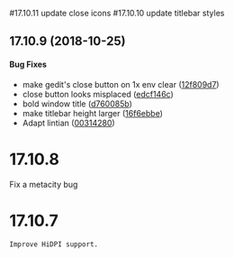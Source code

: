 #17.10.11
  update close icons
#17.10.10
  update titlebar styles
## 17.10.9 (2018-10-25)


#### Bug Fixes

*   make gedit's close button on 1x env clear ([12f809d7](12f809d7))
*   close button looks misplaced ([edcf146c](edcf146c))
*   bold window title ([d760085b](d760085b))
*   make titlebar height larger ([16f6ebbe](16f6ebbe))
*   Adapt lintian ([00314280](00314280))



# 17.10.8
   Fix a metacity bug
# 17.10.7
    Improve HiDPI support.
